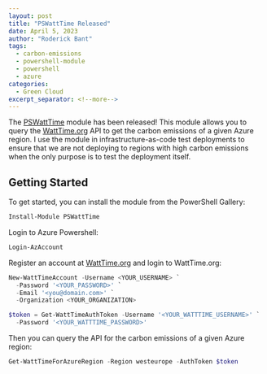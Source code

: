 ```yaml
---
layout: post
title: "PSWattTime Released"
date: April 5, 2023
author: "Roderick Bant"
tags:
  - carbon-emissions
  - powershell-module
  - powershell
  - azure
categories:
  - Green Cloud
excerpt_separator: <!--more-->
---
```


The [PSWattTime](https://github.com/cloudyspells/PSWattTime)
module has been released! This module allows you to query the
[WattTime.org](https://www.watttime.org/) API to get the
carbon emissions of a given Azure region. I use the module in
infrastructure-as-code test deployments to ensure that we are not deploying to
regions with high carbon emissions when the only purpose is to
test the deployment itself.

<!--more-->

## Getting Started

To get started, you can install the module from the PowerShell Gallery:

```powershell
Install-Module PSWattTime
```

Login to Azure Powershell:

```powershell
Login-AzAccount
```
Register an account at [WattTime.org](https://www.watttime.org/) and login to
WattTime.org:

```powershell
New-WattTimeAccount -Username <YOUR_USERNAME> `
  -Password '<YOUR_PASSWORD>' `
  -Email '<you@domain.com>' `
  -Organization <YOUR_ORGANIZATION>

$token = Get-WattTimeAuthToken -Username '<YOUR_WATTTIME_USERNAME>' `
  -Password '<YOUR_WATTTIME_PASSWORD>'

```

Then you can query the API for the carbon emissions of a given Azure region:

```powershell
Get-WattTimeForAzureRegion -Region westeurope -AuthToken $token
```
